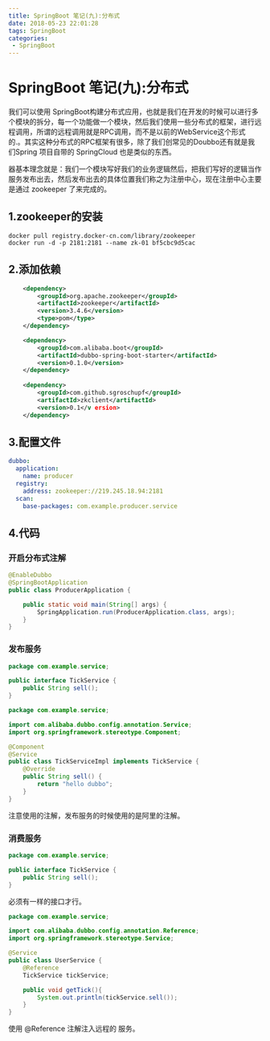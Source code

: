 ```yaml
---
title: SpringBoot 笔记(九):分布式
date: 2018-05-23 22:01:28
tags: SpringBoot
categories:
 - SpringBoot
---
```

# SpringBoot 笔记(九):分布式

我们可以使用 SpringBoot构建分布式应用，也就是我们在开发的时候可以进行多个模块的拆分，每一个功能做一个模块，然后我们使用一些分布式的框架，进行远程调用，所谓的远程调用就是RPC调用，而不是以前的WebService这个形式的.。其实这种分布式的RPC框架有很多，除了我们创常见的Doubbo还有就是我们Spring 项目自带的 SpringCloud 也是类似的东西。<!--more-->

器基本理念就是：我们一个模块写好我们的业务逻辑然后，把我们写好的逻辑当作服务发布出去，然后发布出去的具体位置我们称之为注册中心，现在注册中心主要是通过 zookeeper 了来完成的。

## 1.zookeeper的安装

```shell
docker pull registry.docker-cn.com/library/zookeeper
docker run -d -p 2181:2181 --name zk-01 bf5cbc9d5cac 
```

## 2.添加依赖

```xml
    <dependency>
        <groupId>org.apache.zookeeper</groupId>
        <artifactId>zookeeper</artifactId>
        <version>3.4.6</version>
        <type>pom</type>
    </dependency>

    <dependency>
        <groupId>com.alibaba.boot</groupId>
        <artifactId>dubbo-spring-boot-starter</artifactId>
        <version>0.1.0</version>
    </dependency>
    
    <dependency>
        <groupId>com.github.sgroschupf</groupId>
        <artifactId>zkclient</artifactId>
        <version>0.1</v	ersion>
    </dependency>
```

## 3.配置文件

```yaml
dubbo:
  application:
    name: producer
  registry:
    address: zookeeper://219.245.18.94:2181
  scan:
    base-packages: com.example.producer.service
```

## 4.代码

### 开启分布式注解

```java
@EnableDubbo
@SpringBootApplication
public class ProducerApplication {

    public static void main(String[] args) {
        SpringApplication.run(ProducerApplication.class, args);
    }
}
```

### 发布服务

``` java
package com.example.service;

public interface TickService {
    public String sell();
}
```

```java
package com.example.service;

import com.alibaba.dubbo.config.annotation.Service;
import org.springframework.stereotype.Component;

@Component
@Service
public class TickServiceImpl implements TickService {
    @Override
    public String sell() {
        return "hello dubbo";
    }
}
```

注意使用的注解，发布服务的时候使用的是阿里的注解。

### 消费服务

```java
package com.example.service;

public interface TickService {
    public String sell();
}
```

必须有一样的接口才行。

``` java
package com.example.service;

import com.alibaba.dubbo.config.annotation.Reference;
import org.springframework.stereotype.Service;

@Service
public class UserService {
    @Reference
    TickService tickService;

    public void getTick(){
        System.out.println(tickService.sell());
    }
}
```

使用    @Reference 注解注入远程的 服务。

